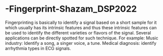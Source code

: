 # -Fingerprint-Shazam_DSP2022
 Fingerprinting is basically to identify a signal based on a short sample for it which usually has its intrinsic features and thus these intrinsic features can be used to identify the different varieties or flavors of the signal. Several applications can be directly spotted for such technique. For example: Music industry: Identify a song, a singer voice, a tune. Medical diagnosis: identify arrhythmia types in ECG signals.
